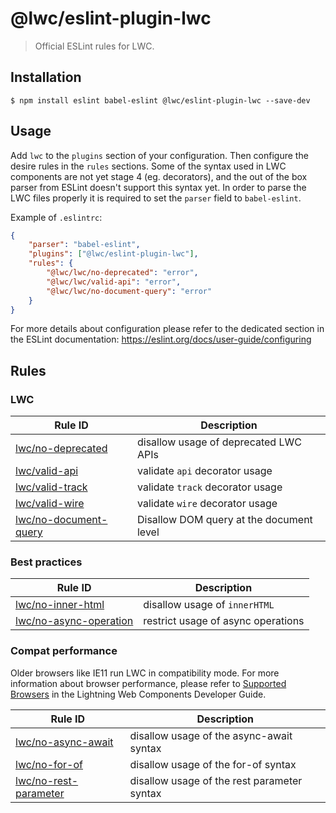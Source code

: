 # @lwc/eslint-plugin-lwc

> Official ESLint rules for LWC.

## Installation

```
$ npm install eslint babel-eslint @lwc/eslint-plugin-lwc --save-dev
```

## Usage

Add `lwc` to the `plugins` section of your configuration. Then configure the desire rules in the `rules` sections. Some of the syntax used in LWC components are not yet stage 4 (eg. decorators), and the out of the box parser from ESLint doesn't support this syntax yet. In order to parse the LWC files properly it is required to set the `parser` field to `babel-eslint`.

Example of `.eslintrc`:

```json
{
    "parser": "babel-eslint",
    "plugins": ["@lwc/eslint-plugin-lwc"],
    "rules": {
        "@lwc/lwc/no-deprecated": "error",
        "@lwc/lwc/valid-api": "error",
        "@lwc/lwc/no-document-query": "error"
    }
}
```

For more details about configuration please refer to the dedicated section in the ESLint documentation: https://eslint.org/docs/user-guide/configuring

## Rules

### LWC

| Rule ID                                                    | Description                              |
| ---------------------------------------------------------- | ---------------------------------------- |
| [lwc/no-deprecated](./docs/rules/no-deprecated.md)         | disallow usage of deprecated LWC APIs    |
| [lwc/valid-api](./docs/rules/valid-api.md)                 | validate `api` decorator usage           |
| [lwc/valid-track](./docs/rules/valid-track.md)             | validate `track` decorator usage         |
| [lwc/valid-wire](./docs/rules/valid-wire.md)               | validate `wire` decorator usage          |
| [lwc/no-document-query](./docs/rules/no-document-query.md) | Disallow DOM query at the document level |

### Best practices

| Rule ID                                                      | Description                        |
| ------------------------------------------------------------ | ---------------------------------- |
| [lwc/no-inner-html](./docs/rules/no-inner-html.md)           | disallow usage of `innerHTML`      |
| [lwc/no-async-operation](./docs/rules/no-async-operation.md) | restrict usage of async operations |

### Compat performance

Older browsers like IE11 run LWC in compatibility mode. For more information about browser performance, please refer to [Supported Browsers](https://github.com/salesforce/eslint-plugin-lwc/pull/5#discussion_r238756228) in the Lightning Web Components Developer Guide.

| Rule ID                                                    | Description                                 |
| ---------------------------------------------------------- | ------------------------------------------- |
| [lwc/no-async-await](./docs/rules/no-async-await.md)       | disallow usage of the async-await syntax    |
| [lwc/no-for-of](./docs/rules/no-for-of.md)                 | disallow usage of the for-of syntax         |
| [lwc/no-rest-parameter](./docs/rules/no-rest-parameter.md) | disallow usage of the rest parameter syntax |
